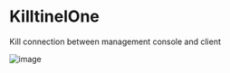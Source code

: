 # KilltinelOne
Kill connection between management console and client

![image](https://github.com/mertdas/KilltinelOne/assets/48562581/a50e2fee-7a48-4056-9658-f43128844436)
